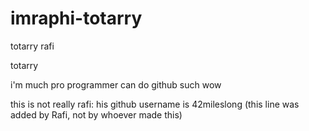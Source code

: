 imraphi-totarry
===============

totarry rafi

totarry






i'm much pro programmer
can do github
such wow


this is not really rafi: his github username is 42mileslong (this line was added by Rafi, not by whoever made this)
